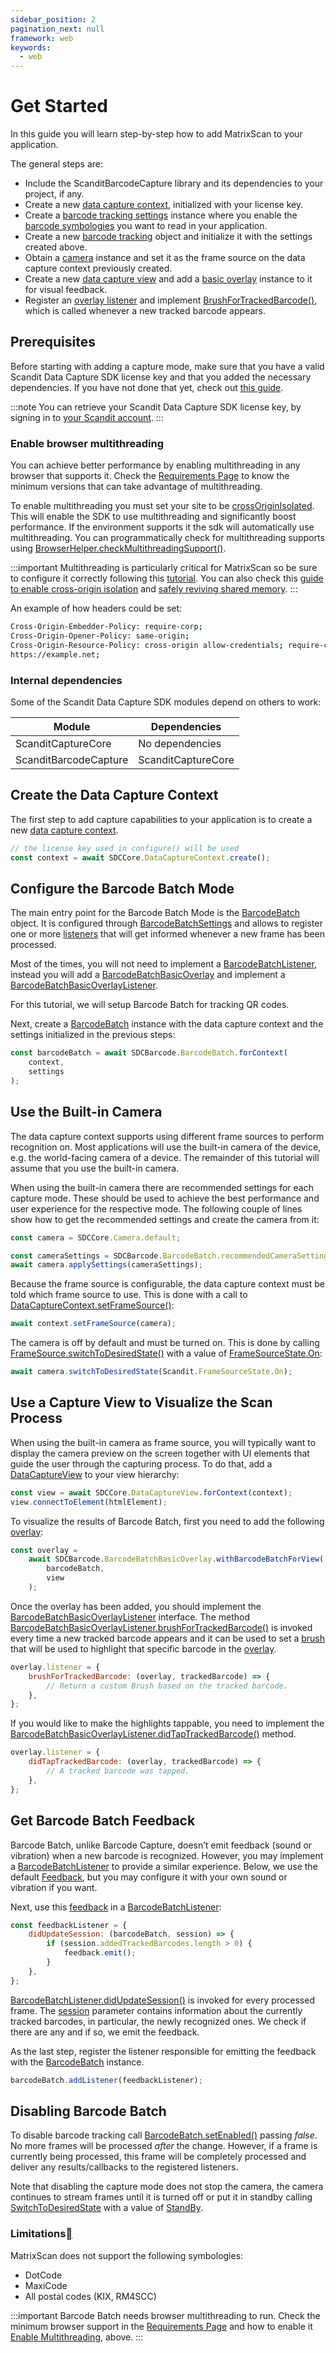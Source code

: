 ```yaml
---
sidebar_position: 2
pagination_next: null
framework: web
keywords:
  - web
---
```


# Get Started

In this guide you will learn step-by-step how to add MatrixScan to your application.

The general steps are:

- Include the ScanditBarcodeCapture library and its dependencies to your project, if any.
- Create a new [data capture context](https://docs.scandit.com/data-capture-sdk/web/core/api/data-capture-context.html#class-scandit.datacapture.core.DataCaptureContext), initialized with your license key.
- Create a [barcode tracking settings](https://docs.scandit.com/data-capture-sdk/web/barcode-capture/api/barcode-batch-settings.html#class-scandit.datacapture.barcode.batch.BarcodeBatchSettings) instance where you enable the [barcode symbologies](https://docs.scandit.com/data-capture-sdk/web/barcode-capture/api/symbology.html#enum-scandit.datacapture.barcode.Symbology) you want to read in your application.
- Create a new [barcode tracking](https://docs.scandit.com/data-capture-sdk/web/barcode-capture/api/barcode-batch.html#class-scandit.datacapture.barcode.batch.BarcodeBatch) object and initialize it with the settings created above.
- Obtain a [camera](https://docs.scandit.com/data-capture-sdk/web/core/api/camera.html#class-scandit.datacapture.core.Camera) instance and set it as the frame source on the data capture context previously created.
- Create a new [data capture view](https://docs.scandit.com/data-capture-sdk/web/core/api/ui/data-capture-view.html#class-scandit.datacapture.core.ui.DataCaptureView) and add a [basic overlay](https://docs.scandit.com/data-capture-sdk/web/barcode-capture/api/ui/barcode-batch-basic-overlay.html#class-scandit.datacapture.barcode.batch.ui.BarcodeBatchBasicOverlay) instance to it for visual feedback.
- Register an [overlay listener](https://docs.scandit.com/data-capture-sdk/web/barcode-capture/api/ui/barcode-batch-basic-overlay-listener.html#interface-scandit.datacapture.barcode.batch.ui.IBarcodeBatchBasicOverlayListener) and implement [BrushForTrackedBarcode()](https://docs.scandit.com/data-capture-sdk/web/barcode-capture/api/ui/barcode-batch-basic-overlay-listener.html#method-scandit.datacapture.barcode.batch.ui.IBarcodeBatchBasicOverlayListener.BrushForTrackedBarcode), which is called whenever a new tracked barcode appears.

## Prerequisites

Before starting with adding a capture mode, make sure that you have a valid Scandit Data Capture SDK license key and that you added the necessary dependencies. If you have not done that yet, check out [this guide](../add-sdk.md).

:::note
You can retrieve your Scandit Data Capture SDK license key, by signing in to [your Scandit account](https://ssl.scandit.com/dashboard/sign-in).
:::

### Enable browser multithreading

You can achieve better performance by enabling multithreading in any browser that supports it. Check the [Requirements Page](../../../system-requirements.md) to know the minimum versions that can take advantage of multithreading.

To enable multithreading you must set your site to be [crossOriginIsolated](https://developer.mozilla.org/en-US/docs/Web/API/crossOriginIsolated/). This will enable the SDK to use multithreading and significantly boost performance. If the environment supports it the sdk will automatically use multithreading. You can programmatically check for multithreading supports using [BrowserHelper.checkMultithreadingSupport()](https://docs.scandit.com/data-capture-sdk/web/core/api/web/browser-compatibility.html#method-scandit.datacapture.core.BrowserHelper.CheckMultithreadingSupport).

:::important
Multithreading is particularly critical for MatrixScan so be sure to configure it correctly following this [tutorial](https://web.dev/coop-coep/). You can also check this [guide to enable cross-origin isolation](https://web.dev/cross-origin-isolation-guide/) and [safely reviving shared memory](https://hacks.mozilla.org/2020/07/safely-reviving-shared-memory/).
:::

An example of how headers could be set:

```sh
Cross-Origin-Embedder-Policy: require-corp;
Cross-Origin-Opener-Policy: same-origin;
Cross-Origin-Resource-Policy: cross-origin allow-credentials; require-corp origin https://example.com
https://example.net;
```

### Internal dependencies

Some of the Scandit Data Capture SDK modules depend on others to work:

| Module                | Dependencies       |
| --------------------- | ------------------ |
| ScanditCaptureCore    | No dependencies    |
| ScanditBarcodeCapture | ScanditCaptureCore |

## Create the Data Capture Context

The first step to add capture capabilities to your application is to create a new [data capture context](https://docs.scandit.com/data-capture-sdk/web/core/api/data-capture-context.html#class-scandit.datacapture.core.DataCaptureContext).

```js
// the license key used in configure() will be used
const context = await SDCCore.DataCaptureContext.create();
```

## Configure the Barcode Batch Mode

The main entry point for the Barcode Batch Mode is the [BarcodeBatch](https://docs.scandit.com/data-capture-sdk/web/barcode-capture/api/barcode-batch.html#class-scandit.datacapture.barcode.batch.BarcodeBatch) object. It is configured through [BarcodeBatchSettings](https://docs.scandit.com/data-capture-sdk/web/barcode-capture/api/barcode-batch-settings.html#class-scandit.datacapture.barcode.batch.BarcodeBatchSettings) and allows to register one or more [listeners](https://docs.scandit.com/data-capture-sdk/web/barcode-capture/api/barcode-batch-listener.html#interface-scandit.datacapture.barcode.batch.IBarcodeBatchListener) that will get informed whenever a new frame has been processed.

Most of the times, you will not need to implement a [BarcodeBatchListener](https://docs.scandit.com/data-capture-sdk/web/barcode-capture/api/barcode-batch-listener.html#interface-scandit.datacapture.barcode.batch.IBarcodeBatchListener), instead you will add a [BarcodeBatchBasicOverlay](https://docs.scandit.com/data-capture-sdk/web/barcode-capture/api/ui/barcode-batch-basic-overlay.html#class-scandit.datacapture.barcode.batch.ui.BarcodeBatchBasicOverlay) and implement a [BarcodeBatchBasicOverlayListener](https://docs.scandit.com/data-capture-sdk/web/barcode-capture/api/ui/barcode-batch-basic-overlay-listener.html#interface-scandit.datacapture.barcode.batch.ui.IBarcodeBatchBasicOverlayListener).

For this tutorial, we will setup Barcode Batch for tracking QR codes.

Next, create a [BarcodeBatch](https://docs.scandit.com/data-capture-sdk/web/barcode-capture/api/barcode-batch.html#class-scandit.datacapture.barcode.batch.BarcodeBatch) instance with the data capture context and the settings initialized in the previous steps:

```js
const barcodeBatch = await SDCBarcode.BarcodeBatch.forContext(
	context,
	settings
);
```

## Use the Built-in Camera

The data capture context supports using different frame sources to perform recognition on. Most applications will use the built-in camera of the device, e.g. the world-facing camera of a device. The remainder of this tutorial will assume
that you use the built-in camera.

When using the built-in camera there are recommended settings for each capture mode. These should be used to achieve the best performance and user experience for the respective mode. The following couple of lines show how to get the recommended settings and create the camera from it:

```js
const camera = SDCCore.Camera.default;

const cameraSettings = SDCBarcode.BarcodeBatch.recommendedCameraSettings;
await camera.applySettings(cameraSettings);
```

Because the frame source is configurable, the data capture context must be told which frame source to use. This is done with a call to [DataCaptureContext.setFrameSource()](https://docs.scandit.com/data-capture-sdk/web/core/api/data-capture-context.html#method-scandit.datacapture.core.DataCaptureContext.SetFrameSourceAsync):

```js
await context.setFrameSource(camera);
```

The camera is off by default and must be turned on. This is done by calling
[FrameSource.switchToDesiredState()](https://docs.scandit.com/data-capture-sdk/web/core/api/frame-source.html#method-scandit.datacapture.core.IFrameSource.SwitchToDesiredStateAsync) with a value of
[FrameSourceState.On](https://docs.scandit.com/data-capture-sdk/web/core/api/frame-source.html#value-scandit.datacapture.core.FrameSourceState.On):

```js
await camera.switchToDesiredState(Scandit.FrameSourceState.On);
```



## Use a Capture View to Visualize the Scan Process

When using the built-in camera as frame source, you will typically want to display the camera preview on the screen together with UI elements that guide the user through the capturing process. To do that, add a [DataCaptureView](https://docs.scandit.com/data-capture-sdk/web/core/api/ui/data-capture-view.html#class-scandit.datacapture.core.ui.DataCaptureView) to your view hierarchy:

```js
const view = await SDCCore.DataCaptureView.forContext(context);
view.connectToElement(htmlElement);
```

To visualize the results of Barcode Batch, first you need to add the following [overlay](https://docs.scandit.com/data-capture-sdk/web/barcode-capture/api/ui/barcode-batch-basic-overlay.html#class-scandit.datacapture.barcode.batch.ui.BarcodeBatchBasicOverlay):

```js
const overlay =
	await SDCBarcode.BarcodeBatchBasicOverlay.withBarcodeBatchForView(
		barcodeBatch,
		view
	);
```

Once the overlay has been added, you should implement the [BarcodeBatchBasicOverlayListener](https://docs.scandit.com/data-capture-sdk/web/barcode-capture/api/ui/barcode-batch-basic-overlay-listener.html#interface-scandit.datacapture.barcode.batch.ui.IBarcodeBatchBasicOverlayListener) interface. The method [BarcodeBatchBasicOverlayListener.brushForTrackedBarcode()](https://docs.scandit.com/data-capture-sdk/web/barcode-capture/api/ui/barcode-batch-basic-overlay-listener.html#method-scandit.datacapture.barcode.batch.ui.IBarcodeBatchBasicOverlayListener.BrushForTrackedBarcode) is invoked every time a new tracked barcode appears and it can be used to set a [brush](https://docs.scandit.com/data-capture-sdk/web/core/api/ui/brush.html#class-scandit.datacapture.core.ui.Brush) that will be used to highlight that specific barcode in the [overlay](https://docs.scandit.com/data-capture-sdk/web/barcode-capture/api/ui/barcode-batch-basic-overlay.html#class-scandit.datacapture.barcode.batch.ui.BarcodeBatchBasicOverlay).

```js
overlay.listener = {
	brushForTrackedBarcode: (overlay, trackedBarcode) => {
		// Return a custom Brush based on the tracked barcode.
	},
};
```

If you would like to make the highlights tappable, you need to implement the [BarcodeBatchBasicOverlayListener.didTapTrackedBarcode()](https://docs.scandit.com/data-capture-sdk/web/barcode-capture/api/ui/barcode-batch-basic-overlay-listener.html#method-scandit.datacapture.barcode.batch.ui.IBarcodeBatchBasicOverlayListener.OnTrackedBarcodeTapped) method.

```js
overlay.listener = {
	didTapTrackedBarcode: (overlay, trackedBarcode) => {
		// A tracked barcode was tapped.
	},
};
```

## Get Barcode Batch Feedback

Barcode Batch, unlike Barcode Capture, doesn’t emit feedback (sound or vibration) when a new barcode is recognized. However, you may implement a [BarcodeBatchListener](https://docs.scandit.com/data-capture-sdk/web/barcode-capture/api/barcode-batch-listener.html#interface-scandit.datacapture.barcode.batch.IBarcodeBatchListener) to provide a similar experience. Below, we use the default
[Feedback](https://docs.scandit.com/data-capture-sdk/web/core/api/feedback.html#class-scandit.datacapture.core.Feedback), but you may configure it with your own sound or vibration if you want.

Next, use this [feedback](https://docs.scandit.com/data-capture-sdk/web/core/api/feedback.html#class-scandit.datacapture.core.Feedback) in a [BarcodeBatchListener](https://docs.scandit.com/data-capture-sdk/web/barcode-capture/api/barcode-batch-listener.html#interface-scandit.datacapture.barcode.batch.IBarcodeBatchListener):

```js
const feedbackListener = {
	didUpdateSession: (barcodeBatch, session) => {
		if (session.addedTrackedBarcodes.length > 0) {
			feedback.emit();
		}
	},
};
```

[BarcodeBatchListener.didUpdateSession()](https://docs.scandit.com/data-capture-sdk/web/barcode-capture/api/barcode-batch-listener.html#method-scandit.datacapture.barcode.batch.IBarcodeBatchListener.OnSessionUpdated) is invoked for every processed frame. The [session](https://docs.scandit.com/data-capture-sdk/web/barcode-capture/api/barcode-batch-session.html#class-scandit.datacapture.barcode.batch.BarcodeBatchSession) parameter contains information about the currently tracked barcodes, in particular, the newly recognized ones. We check if there are any and if so, we emit the feedback.

As the last step, register the listener responsible for emitting the feedback with the [BarcodeBatch](https://docs.scandit.com/data-capture-sdk/web/barcode-capture/api/barcode-batch.html#class-scandit.datacapture.barcode.batch.BarcodeBatch) instance.

```js
barcodeBatch.addListener(feedbackListener);
```

## Disabling Barcode Batch

To disable barcode tracking call [BarcodeBatch.setEnabled()](https://docs.scandit.com/data-capture-sdk/web/barcode-capture/api/barcode-batch.html#method-scandit.datacapture.barcode.batch.BarcodeBatch.SetEnabled) passing _false_. No more frames will be processed _after_ the change. However, if a frame is currently being processed, this frame will be completely processed and deliver any results/callbacks to the registered listeners.

Note that disabling the capture mode does not stop the camera, the camera continues to stream frames until it is turned off or put it in standby calling [SwitchToDesiredState](https://docs.scandit.com/data-capture-sdk/web/core/api/frame-source.html#method-scandit.datacapture.core.IFrameSource.SwitchToDesiredStateAsync) with a value of [StandBy](https://docs.scandit.com/data-capture-sdk/web/core/api/frame-source.html#value-scandit.datacapture.core.FrameSourceState.Standby).

### Limitations[](#limitations 'Permalink to this headline')

MatrixScan does not support the following symbologies:

- DotCode
- MaxiCode
- All postal codes (KIX, RM4SCC)

:::important
Barcode Batch needs browser multithreading to run. Check the minimum browser support in the [Requirements Page](../../../system-requirements.md) and how to enable it [Enable Multithreading](#enable-browser-multithreading), above.
:::
